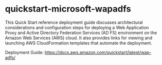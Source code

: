 quickstart-microsoft-wapadfs
==============

This Quick Start reference deployment guide discusses architectural considerations and configuration steps for deploying a Web Application Proxy and Active Directory Federation Services (AD FS) environment on the Amazon Web Services (AWS) cloud. It also provides links for viewing and launching AWS CloudFormation templates that automate the deployment.

Deployment Guide: https://docs.aws.amazon.com/quickstart/latest/wap-adfs/ 
